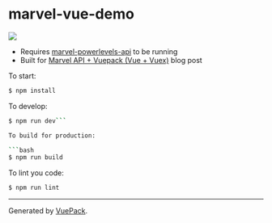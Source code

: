 # marvel-vue-demo

![](https://cdn-images-1.medium.com/max/1600/1*JtzSleyt8MWcfm_r85Bpaw.gif)

* Requires [marvel-powerlevels-api](https://github.com/xphong/marvel-powerlevels-api) to be running
* Built for [Marvel API + Vuepack (Vue + Vuex)](https://medium.com/@xphong/marvel-api-vuepack-vue-vuex-c84067a7f7fc) blog post

To start:

```bash
$ npm install
```

To develop:

```bash
$ npm run dev```

To build for production:

```bash
$ npm run build
```

To lint you code:

```bash
$ npm run lint
```


---

Generated by [VuePack](https://github.com/egoist/vuepack).
